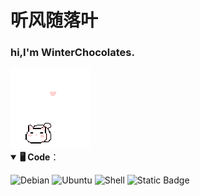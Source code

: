 <html>
<head>
<link href="https://fonts.font.im/css?family=Source+Code+Pro" rel="stylesheet">
</head>

<body style="{font-family: 'Source Code Pro', monospace;}">

# <font face="楷体">听风随落叶</font>

<div style="{display: flex; justify-content: space-between; align-items: center;}">
<div style="{flex: 1; margin-right: 20px;}">

### <p>hi,I'm WinterChocolates.</p>

</div>
<div style="{flex: 1; margin-left: 20px;}">
<img src="./img/cat.gif" alt="Cat">
</div>
</div>

<details open>
<summary> <b>🖥️ Code</b>：</summary>
<p>
  <img alt="Debian" src="https://img.shields.io/badge/Debian-winterchocolates?logo=debian&logoColor=while&color=black" />
  <img alt="Ubuntu" src="https://img.shields.io/badge/Ubuntu-winterchocolates?logo=ubuntu&logoColor=while&color=black" />
  <img alt="Shell" src="https://img.shields.io/badge/Shell-winterchocolates?logo=shell&logoColor=while&color=black" />
  <img alt="Static Badge" src="https://img.shields.io/badge/Docker-winterchocolates?style=flat&logo=docker&logoColor=while&color=black" />
</p>
</details>
</body>
</html>



